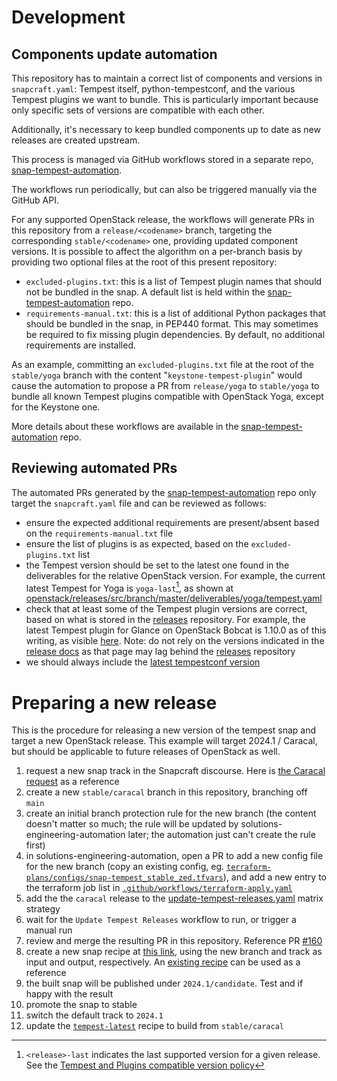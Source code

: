 # Development

## Components update automation

This repository has to maintain a correct list of components and versions in `snapcraft.yaml`: Tempest itself, python-tempestconf, and the various Tempest plugins we want to bundle. This is particularly important because only specific sets of versions are compatible with each other.

Additionally, it's necessary to keep bundled components up to date as new releases are created upstream.

This process is managed via GitHub workflows stored in a separate repo, [snap-tempest-automation][1].

The workflows run periodically, but can also be triggered manually via the GitHub API.

For any supported OpenStack release, the workflows will generate PRs in this repository from a `release/<codename>` branch, targeting the corresponding `stable/<codename>` one, providing updated component versions. It is possible to affect the algorithm on a per-branch basis by providing two optional files at the root of this present repository:
* `excluded-plugins.txt`: this is a list of Tempest plugin names that should not be bundled in the snap. A default list is held within the  [snap-tempest-automation][1] repo.
* `requirements-manual.txt`: this is a list of additional Python packages that should be bundled in the snap, in PEP440 format. This may sometimes be required to fix missing plugin dependencies. By default, no additional requirements are installed.

As an example, committing an `excluded-plugins.txt` file at the root of the `stable/yoga` branch with the content "`keystone-tempest-plugin`" would cause the automation to propose a PR from `release/yoga` to `stable/yoga` to bundle all known Tempest plugins compatible with OpenStack Yoga, except for the Keystone one.

More details about these workflows are available in the [snap-tempest-automation][1] repo.

## Reviewing automated PRs

The automated PRs generated by the [snap-tempest-automation][1] repo only target the `snapcraft.yaml` file and can be reviewed as follows:
* ensure the expected additional requirements are present/absent based on the `requirements-manual.txt` file
* ensure the list of plugins is as expected, based on the `excluded-plugins.txt` list
* the Tempest version should be set to the latest one found in the deliverables for the relative OpenStack version. For example, the current latest Tempest for Yoga is `yoga-last`[^1], as shown at [openstack/releases/src/branch/master/deliverables/yoga/tempest.yaml][5]
* check that at least some of the Tempest plugin versions are correct, based on what is stored in the [releases][2] repository. For example, the latest Tempest plugin for Glance on OpenStack Bobcat is 1.10.0 as of this writing, as visible [here][3]. Note: do not rely on the versions indicated in the [release docs][4] as that page may lag behind the [releases][2] repository
* we should always include the [latest tempestconf version][6]


[1]: https://github.com/canonical/snap-tempest-automation
[2]: https://opendev.org/openstack/releases/src/branch/master/deliverables
[3]: https://opendev.org/openstack/releases/src/branch/master/deliverables/bobcat/glance-tempest-plugin.yaml#L12
[4]: https://releases.openstack.org/bobcat/index.html#tempest-plugins
[5]: https://opendev.org/openstack/releases/src/branch/master/deliverables/yoga/tempest.yaml
[6]: https://pypi.org/project/python-tempestconf/#history
[7]: https://docs.openstack.org/tempest/latest/tempest_and_plugins_compatible_version_policy.html

[^1]: `<release>-last` indicates the last supported version for a given release. See the [Tempest and Plugins compatible version policy][7]

# Preparing a new release

This is the procedure for releasing a new version of the tempest snap and target a new OpenStack release. This example will target 2024.1 / Caracal, but should be applicable to future releases of OpenStack as well.

1. request a new snap track in the Snapcraft discourse. Here is [the Caracal request][8] as a reference
1. create a new `stable/caracal` branch in this repository, branching off `main`
1. create an initial branch protection rule for the new branch (the content doesn't matter so much; the rule will be updated by solutions-engineering-automation later; the automation just can't create the rule first)
1. in solutions-engineering-automation, open a PR to add a new config file for the new branch (copy an existing config, eg. [`terraform-plans/configs/snap-tempest_stable_zed.tfvars`][14]), and add a new entry to the terraform job list in [`.github/workflows/terraform-apply.yaml`][15]
1. add the the `caracal` release to the [update-tempest-releases.yaml][9] matrix strategy
1. wait for the `Update Tempest Releases` workflow to run, or trigger a manual run
1. review and merge the resulting PR in this repository. Reference PR [#160][10]
1. create a new snap recipe at [this link][11], using the new branch and track as input and output, respectively. An [existing recipe][12] can be used as a reference
1. the built snap will be published under `2024.1/candidate`. Test and if happy with the result
1. promote the snap to stable
1. switch the default track to `2024.1`
1. update the [`tempest-latest`][13] recipe to build from `stable/caracal`


[8]: https://forum.snapcraft.io/t/2024-1-track-request-for-tempest/39761/1
[9]: https://github.com/canonical/snap-tempest-automation/blob/main/.github/workflows/update-tempest-releases.yaml
[10]: https://github.com/canonical/snap-tempest/pull/160
[11]: https://launchpad.net/snap-tempest/+new-snap
[12]: https://launchpad.net/~tempest-snappers/snap-tempest/+snap/tempest-2023.2
[13]: https://launchpad.net/~tempest-snappers/snap-tempest/+snap/tempest-latest
[14]: https://github.com/canonical/solutions-engineering-automation/blob/main/terraform-plans/configs/snap-tempest_stable_zed.tfvars
[15]: https://github.com/canonical/solutions-engineering-automation/blob/main/.github/workflows/terraform-apply.yaml
